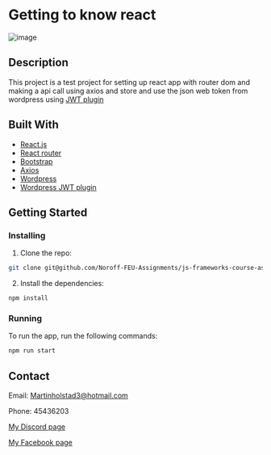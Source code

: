 # Getting to know react

![image](https://user-images.githubusercontent.com/71444698/173183579-c49da97d-7462-4839-9055-b64610396a14.png)

## Description

This project is a test project for setting up react app with router dom and making a api call using axios and store and use the json web token from wordpress using [JWT plugin](https://wordpress.org/plugins/jwt-authentication-for-wp-rest-api/)

## Built With

- [React.js](https://reactjs.org/)
- [React router](https://reactrouter.com/)
- [Bootstrap](https://getbootstrap.com)
- [Axios](https://axios-http.com/)
- [Wordpress](https://wordpress.org/)
- [Wordpress JWT plugin](https://wordpress.org/plugins/jwt-authentication-for-wp-rest-api/)

## Getting Started

### Installing

1. Clone the repo:

```bash
git clone git@github.com/Noroff-FEU-Assignments/js-frameworks-course-assignment-Martin-Holstad
```

2. Install the dependencies:

```
npm install
```

### Running

To run the app, run the following commands:

```bash
npm run start
```

## Contact

Email: Martinholstad3@hotmail.com

Phone: 45436203

[My Discord page](https://discordapp.com/users/228199265204174848/)

[My Facebook page](https://www.facebook.com/martin.holstad.31/)
